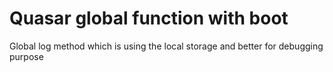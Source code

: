 # Quasar global function with boot
Global log method which is using the local storage and better for debugging purpose
